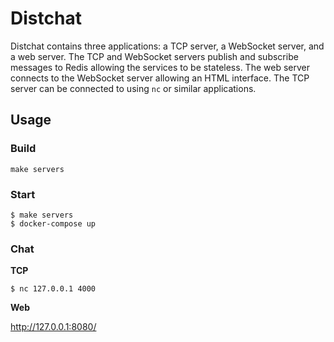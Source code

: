 # Distchat

Distchat contains three applications: a TCP server, a WebSocket server, and
a web server. The TCP and WebSocket servers publish and subscribe messages to
Redis allowing the services to be stateless. The web server connects to the
WebSocket server allowing an HTML interface. The TCP server can be connected to
using `nc` or similar applications.

## Usage

### Build

```
make servers
```

### Start

```
$ make servers
$ docker-compose up
```
### Chat

**TCP**

```
$ nc 127.0.0.1 4000
```

**Web**

http://127.0.0.1:8080/
